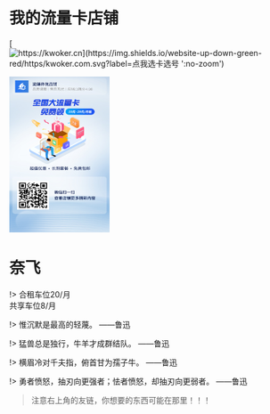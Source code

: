 # 我的流量卡店铺

[![https://kwoker.cn](https://img.shields.io/website-up-down-green-red/https/kwoker.com.svg?label=点我选卡选号 ':no-zoom')](https://haokawx.lot-ml.com/Product/index/566435)


<img width="180" height="280" src="./assets/llk.jpeg">
  
# 奈飞

!> 合租车位20/月</br>共享车位8/月

!> 惟沉默是最高的轻蔑。 ——鲁迅

!> 猛兽总是独行，牛羊才成群结队。 ——鲁迅

!> 横眉冷对千夫指，俯首甘为孺子牛。 ——鲁迅

!> 勇者愤怒，抽刃向更强者；怯者愤怒，却抽刃向更弱者。 ——鲁迅


> 注意右上角的友链，你想要的东西可能在那里！！！
